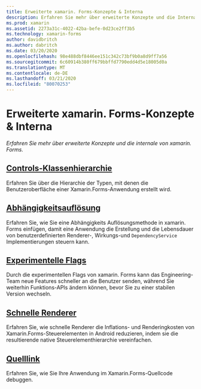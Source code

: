 ```yaml
---
title: Erweiterte xamarin. Forms-Konzepte & Interna
description: Erfahren Sie mehr über erweiterte Konzepte und die Interna von Xamarin.Forms.
ms.prod: xamarin
ms.assetid: 2273a31c-4022-42ba-befe-0d23ce2ff3b5
ms.technology: xamarin-forms
author: davidbritch
ms.author: dabritch
ms.date: 03/20/2020
ms.openlocfilehash: 98e488dbf8446ee151c342c73bf9b0a8d9ff7a56
ms.sourcegitcommit: 6c60914b380ff679bbffd7790edd4d5e18005d0a
ms.translationtype: MT
ms.contentlocale: de-DE
ms.lasthandoff: 03/21/2020
ms.locfileid: "80070253"
---
```

# <a name="xamarinforms-advanced-concepts--internals"></a>Erweiterte xamarin. Forms-Konzepte & Interna

_Erfahren Sie mehr über erweiterte Konzepte und die internale von xamarin. Forms._

## <a name="controls-class-hierarchy"></a>[Controls-Klassenhierarchie](class-hierarchy.md)

Erfahren Sie über die Hierarchie der Typen, mit denen die Benutzeroberfläche einer Xamarin.Forms-Anwendung erstellt wird.

## <a name="dependency-resolution"></a>[Abhängigkeitsauflösung](dependency-resolution.md)

Erfahren Sie, wie Sie eine Abhängigkeits Auflösungsmethode in xamarin. Forms einfügen, damit eine Anwendung die Erstellung und die Lebensdauer von benutzerdefinierten Renderer-, Wirkungs-und `DependencyService` Implementierungen steuern kann.

## <a name="experimental-flags"></a>[Experimentelle Flags](experimental-flags.md)

Durch die experimentellen Flags von xamarin. Forms kann das Engineering-Team neue Features schneller an die Benutzer senden, während Sie weiterhin Funktions-APIs ändern können, bevor Sie zu einer stabilen Version wechseln.

## <a name="fast-renderers"></a>[Schnelle Renderer](fast-renderers.md)

Erfahren Sie, wie schnelle Renderer die Inflations- und Renderingkosten von Xamarin.Forms-Steuerelementen in Android reduzieren, indem sie die resultierende native Steuerelementhierarchie vereinfachen.

## <a name="source-link"></a>[Quelllink](sourcelink.md)

Erfahren Sie, wie Sie Ihre Anwendung im Xamarin.Forms-Quellcode debuggen.
